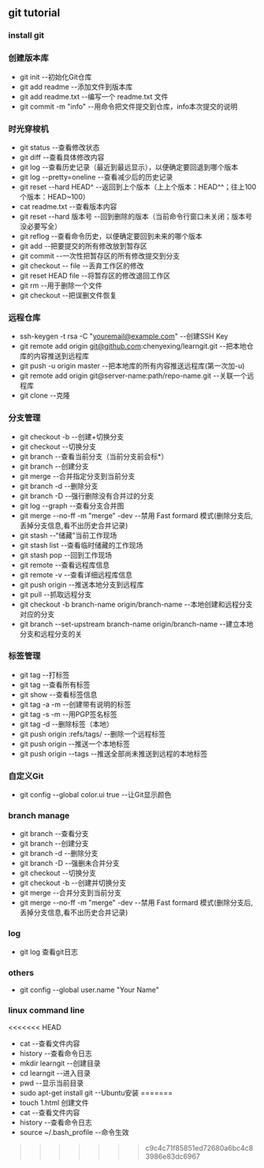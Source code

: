 ## git tutorial

### install git

### 创建版本库
   * git init --初始化Git仓库
   * git add readme --添加文件到版本库
   * git add readme.txt --编写一个 readme.txt 文件
   * git commit -m "info" --用命令把文件提交到仓库，info本次提交的说明

### 时光穿梭机
   * git status --查看修改状态
   * git diff --查看具体修改内容
   * git log --查看历史记录（最近到最远显示），以便确定要回退到哪个版本
   * git log --pretty=oneline --查看减少后的历史记录
   * git reset --hard HEAD^ --返回到上个版本（上上个版本：HEAD^^；往上100个版本：HEAD~100）
   * cat readme.txt --查看版本内容
   * git reset --hard 版本号 --回到删除的版本（当前命令行窗口未关闭；版本号没必要写全）
   * git reflog --查看命令历史，以便确定要回到未来的哪个版本
   * git add --把要提交的所有修改放到暂存区
   * git commit --一次性把暂存区的所有修改提交到分支
   * git checkout -- file --丢弃工作区的修改
   * git reset HEAD file --将暂存区的修改退回工作区
   * git rm --用于删除一个文件
   * git checkout --把误删文件恢复

### 远程仓库
   * ssh-keygen -t rsa -C "youremail@example.com" --创建SSH Key
   * git remote add origin git@github.com:chenyexing/learngit.git --把本地仓库的内容推送到远程库
   * git push -u origin master --把本地库的所有内容推送远程库(第一次加-u)
   * git remote add origin git@server-name:path/repo-name.git --关联一个远程库
   * git clone --克隆

### 分支管理
   * git checkout -b <name> --创建+切换分支
   * git checkout <name> --切换分支
   * git branch --查看当前分支（当前分支前会标*）
   * git branch <name> --创建分支
   * git merge --合并指定分支到当前分支
   * git branch -d <name> --删除分支
   * git branch -D <name> --强行删除没有合并过的分支
   * git log --graph --查看分支合并图
   * git merge <name> --no-ff -m "merge" -dev
            --禁用 Fast formard 模式(删除分支后,丢掉分支信息,看不出历史合并记录)
   * git stash --“储藏”当前工作现场
   * git stash list --查看临时储藏的工作现场
   * git stash pop --回到工作现场
   * git remote --查看远程库信息
   * git remote -v --查看详细远程库信息
   * git push origin <branch-name> --推送本地分支到远程库
   * git pull --抓取远程分支
   * git checkout -b branch-name origin/branch-name --本地创建和远程分支对应的分支
   * git branch --set-upstream branch-name origin/branch-name --建立本地分支和远程分支的关

### 标签管理
   * git tag <name> --打标签
   * git tag --查看所有标签
   * git show <tagname> --查看标签信息
   * git tag -a <tagname> -m <note> --创建带有说明的标签
   * git tag -s <tagname> -m <note> --用PGP签名标签
   * git tag -d <tagname> --删除标签（本地）
   * git push origin :refs/tags/<tagname> --删除一个远程标签
   * git push origin <tagname> --推送一个本地标签
   * git push origin --tags --推送全部尚未推送到远程的本地标签

### 自定义Git
   * git config --global color.ui true --让Git显示颜色

### branch manage
   * git branch --查看分支
   * git branch <name>  --创建分支
   * git branch -d <name>  --删除分支
   * git branch -D <name>  --强删未合并分支
   * git checkout <name>  --切换分支
   * git checkout -b <name>  --创建并切换分支
   * git merge <name>  --合并分支到当前分支
   * git merge <name>  --no-ff -m "merge" -dev
         --禁用 Fast formard 模式(删除分支后,丢掉分支信息,看不出历史合并记录)    

###  log
   * git log 查看git日志

### others
   * git config --global user.name "Your Name"

### linux command line
<<<<<<< HEAD
   * cat <files> --查看文件内容
   * history --查看命令日志
   * mkdir learngit --创建目录
   * cd learngit --进入目录
   * pwd --显示当前目录
   * sudo apt-get install git  --Ubuntu安装
=======
   * touch 1.html  创建文件
   * cat <files>  --查看文件内容
   * history  --查看命令日志
   * source ~/.bash_profile  --命令生效
    
        
>>>>>>> c9c4c71f85851ed72680a6bc4c83986e83dc6967
